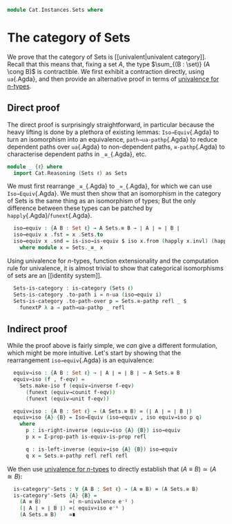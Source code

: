 <!--
```agda
open import Cat.Prelude
```
-->

```agda
module Cat.Instances.Sets where
```

# The category of Sets

We prove that the category of Sets is [[univalent|univalent category]].
Recall that this means that, fixing a set $A$, the type $\sum_{(B :
\set)} (A \cong B)$ is contractible. We first exhibit a contraction
directly, using `ua`{.Agda}, and then provide an alternative proof in
terms of [univalence for $n$-types].

[univalence for $n$-types]: 1Lab.HLevel.Universe.html

## Direct proof

The direct proof is surprisingly straightforward, in particular because
the heavy lifting is done by a plethora of existing lemmas:
`Iso→Equiv`{.Agda} to turn an isomorphism into an equivalence,
`path→ua-pathp`{.Agda} to reduce dependent paths over `ua`{.Agda} to
non-dependent paths, `≅-pathp`{.Agda} to characterise dependent paths in
`_≅_`{.Agda}, etc.

```agda
module _ {ℓ} where
  import Cat.Reasoning (Sets ℓ) as Sets
```

We must first rearrange `_≅_`{.Agda} to `_≃_`{.Agda}, for which we can
use `Iso→Equiv`{.Agda}. We must then show that an isomorphism in the
category of Sets is the same thing as an isomorphism of types; But the
only difference between these types can be patched by
`happly`{.Agda}/`funext`{.Agda}.

```agda
  iso→equiv : {A B : Set ℓ} → A Sets.≅ B → ∣ A ∣ ≃ ∣ B ∣
  iso→equiv x .fst = x .Sets.to
  iso→equiv x .snd = is-iso→is-equiv $ iso x.from (happly x.invl) (happly x.invr)
    where module x = Sets._≅_ x
```

Using univalence for $n$-types, function extensionality and the
computation rule for univalence, it is almost trivial to show that
categorical isomorphisms of sets are an [[identity system]].

```agda
  Sets-is-category : is-category (Sets ℓ)
  Sets-is-category .to-path i = n-ua (iso→equiv i)
  Sets-is-category .to-path-over p = Sets.≅-pathp refl _ $
    funextP λ a → path→ua-pathp _ refl
```

## Indirect proof

While the proof above is fairly simple, we _can_ give a different
formulation, which might be more intuitive. Let's start by showing that
the rearrangement `iso→equiv`{.Agda} is an equivalence:

```agda
  equiv→iso : {A B : Set ℓ} → ∣ A ∣ ≃ ∣ B ∣ → A Sets.≅ B
  equiv→iso (f , f-eqv) =
    Sets.make-iso f (equiv→inverse f-eqv)
      (funext (equiv→counit f-eqv))
      (funext (equiv→unit f-eqv))

  equiv≃iso : {A B : Set ℓ} → (A Sets.≅ B) ≃ (∣ A ∣ ≃ ∣ B ∣)
  equiv≃iso {A} {B} = Iso→Equiv (iso→equiv , iso equiv→iso p q)
    where
      p : is-right-inverse (equiv→iso {A} {B}) iso→equiv
      p x = Σ-prop-path is-equiv-is-prop refl

      q : is-left-inverse (equiv→iso {A} {B}) iso→equiv
      q x = Sets.≅-pathp refl refl refl
```

We then use [univalence for $n$-types] to directly establish that $(A
\equiv B) \simeq (A \cong B)$:

```agda
  is-category'-Sets : ∀ {A B : Set ℓ} → (A ≡ B) ≃ (A Sets.≅ B)
  is-category'-Sets {A} {B} =
    (A ≡ B)         ≃⟨ n-univalence e⁻¹ ⟩
    (∣ A ∣ ≃ ∣ B ∣) ≃⟨ equiv≃iso e⁻¹ ⟩
    (A Sets.≅ B)    ≃∎
```
